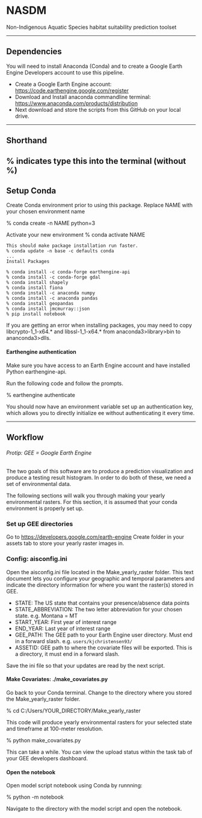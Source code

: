 # NASDM
Non-Indigenous Aquatic Species habitat suitability prediction toolset

---

## Dependencies
You will need to install Anaconda (Conda) and to create a Google Earth Engine Developers account to use this pipeline.

* Create a Google Earth Engine account: https://code.earthengine.google.com/register
* Download and Install anaconda commandline terminal: https://www.anaconda.com/products/distribution
* Next download and store the scripts from this GitHub on your local drive.

---
## Shorthand
% indicates type this into the terminal (without %)
---
## Setup Conda
Create Conda environment prior to using this package. Replace NAME with your chosen environment name

% conda create -n NAME python=3 

Activate your new environment
% conda activate NAME
```
This should make package installation run faster.
% conda update -n base -c defaults conda
...
Install Packages

% conda install -c conda-forge earthengine-api
% conda install -c conda-forge gdal
% conda install shapely
% conda install fiona
% conda install -c anaconda numpy
% conda install -c anaconda pandas
% conda install geopandas
% conda install jmcmurray::json
% pip install notebook
```

If you are getting an error when installing packages, you may need to copy libcrypto-1_1-x64.* and libssl-1_1-x64.* from anaconda3>library>bin to ananconda3>dlls.

#### Earthengine authentication
Make sure you have access to an Earth Engine account and have installed Python earthengine-api. 

Run the following code and follow the prompts.

% earthengine authenticate 

You should now have an environment variable set up an authentication key, which allows you to directly initialize ee without authenticating it every time.

---

## Workflow

###### Protip: GEE = Google Earth Engine

The two goals of this software are to produce a prediction visualization and produce a testing result histogram.
In order to do both of these, we need a set of environmental data. 

The following sections will walk you through making your yearly environmental rasters.
For this section, it is assumed that your conda environment is properly set up.

### Set up GEE directories
Go to https://developers.google.com/earth-engine
Create folder in your assets tab to store your yearly raster images in.  


### Config: aisconfig.ini
Open the aisconfig.ini file located in the Make_yearly_raster folder. This text document lets you configure your geographic and temporal parameters and indicate  the directory information for where you want the raster(s) stored in GEE. 

* STATE: The US state that contains your presence/absence data points
* STATE_ABBREVIATION: The two letter abbreviation for your chosen state. e.g. Montana = MT
* START_YEAR: First year of interest range
* END_YEAR: Last year of interest range
* GEE_PATH: The GEE path to your Earth Engine user directory. Must end in a forward slash. e.g. `users/kjchristensen93/`
* ASSETID: GEE path to where the covariate files will be exported. This is a directory, it must end in a forward slash.

Save the ini file so that your updates are read by the next script.

#### Make Covariates: ./make_covariates.py
Go back to your Conda terminal. Change to the directory where you stored the Make_yearly_raster folder.  

% cd C:/Users/YOUR_DIRECTORY/Make_yearly_raster

This code will produce yearly environmental rasters for your selected state and timeframe at 100-meter resolution.

% python make_covariates.py

This can take a while.  You can view the upload status within the task tab of your GEE developers dashboard.

#### Open the notebook
Open model script notebook using Conda by runnning:

% python -m notebook

Navigate to the directory with the model script and open the notebook.




